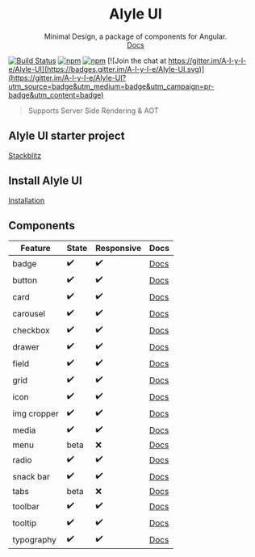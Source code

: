<div align="center" style="text-align: center">
  <h1>Alyle UI</h1>
  Minimal Design, a package of components for Angular.
  <br/>
  <a href="https://alyle-ui.firebaseapp.com/">Docs</a>
</div>

[![Build Status](https://travis-ci.org/A-l-y-l-e/Alyle-UI.svg?branch=master)](https://travis-ci.org/A-l-y-l-e/Alyle-UI)
[![npm](https://img.shields.io/npm/v/@alyle/ui.svg?style=flat-square)](https://npmjs.com/package/@alyle/ui)
[![npm](https://img.shields.io/npm/dt/@alyle/ui.svg?style=flat-square)](https://npmjs.com/package/@alyle/ui) [![Join the chat at https://gitter.im/A-l-y-l-e/Alyle-UI](https://badges.gitter.im/A-l-y-l-e/Alyle-UI.svg)](https://gitter.im/A-l-y-l-e/Alyle-UI?utm_source=badge&utm_medium=badge&utm_campaign=pr-badge&utm_content=badge)

> Supports Server Side Rendering & AOT

## Alyle UI starter project

[Stackblitz](https://stackblitz.com/edit/angular-alyle-ui-starter?file=src%2Fapp%2Fapp.component.html)

## Install Alyle UI

[Installation](https://alyle-ui.firebaseapp.com/getting-started/installation)

## Components

|Feature|State|Responsive|Docs|
|----|-----|----------|----|
|badge|✔️|✔️|[Docs](https://alyle-ui.firebaseapp.com/components/badge)|
|button|✔️|✔️|[Docs](https://alyle-ui.firebaseapp.com/components/button)|
|card|✔️|✔️|[Docs](https://alyle-ui.firebaseapp.com/components/card)|
|carousel|✔️|✔️|[Docs](https://alyle-ui.firebaseapp.com/components/carousel)|
|checkbox|✔️|✔️|[Docs](https://alyle-ui.firebaseapp.com/components/checkbox)|
|drawer|✔️|✔️|[Docs](https://alyle-ui.firebaseapp.com/components/drawer)|
|field|✔️|✔️|[Docs](https://alyle-ui.firebaseapp.com/components/field)|
|grid|✔️|✔️|[Docs](https://alyle-ui.firebaseapp.com/layout/grid)|
|icon|✔️|✔️|[Docs](https://alyle-ui.firebaseapp.com/components/icon)|
|img cropper|✔️|✔️|[Docs](https://alyle-ui.firebaseapp.com/components/resizing-cropping-images)|
|media|✔️|✔️|[Docs](https://alyle-ui.firebaseapp.com/layout/responsive)|
|menu|beta|:x:|[Docs](https://alyle-ui.firebaseapp.com/components/menu)|
|radio|✔️|✔️|[Docs](https://alyle-ui.firebaseapp.com/components/radio)|
|snack bar|✔️|✔️|[Docs](https://alyle-ui.firebaseapp.com/components/snack-bar)|
|tabs|beta|:x:|[Docs](https://alyle-ui.firebaseapp.com/components/tabs)|
|toolbar|✔️|✔️|[Docs](https://alyle-ui.firebaseapp.com/components/toolbar)|
|tooltip|✔️|✔️|[Docs](https://alyle-ui.firebaseapp.com/components/tooltip)|
|typography|✔️|✔️|[Docs](https://alyle-ui.firebaseapp.com/components/typography)|
